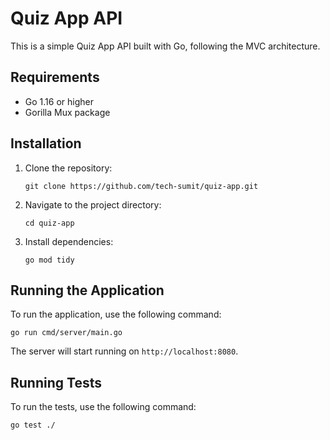 # Quiz App API

This is a simple Quiz App API built with Go, following the MVC architecture.

## Requirements

- Go 1.16 or higher
- Gorilla Mux package

## Installation

1. Clone the repository:
   ```
   git clone https://github.com/tech-sumit/quiz-app.git
   ```

2. Navigate to the project directory:
   ```
   cd quiz-app
   ```

3. Install dependencies:
   ```
   go mod tidy
   ```

## Running the Application

To run the application, use the following command:

```
go run cmd/server/main.go
```

The server will start running on `http://localhost:8080`.

## Running Tests

To run the tests, use the following command:

```
go test ./

